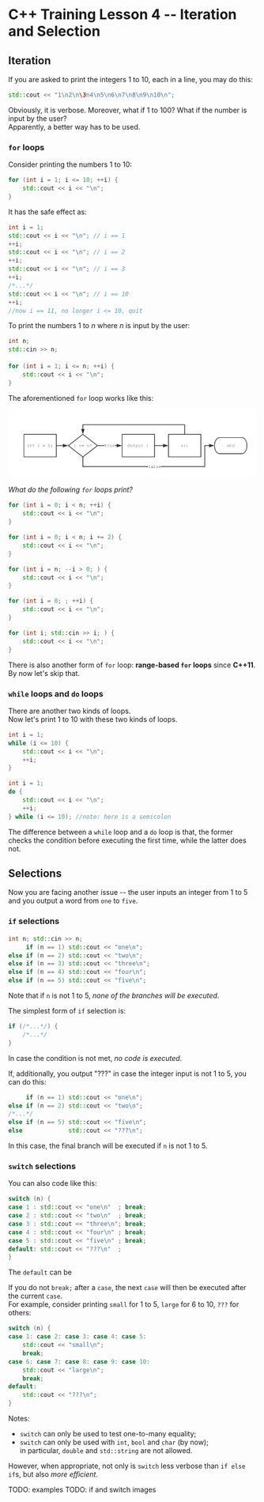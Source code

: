 # C++ Training Lesson 4 -- Iteration and Selection

## Iteration

If you are asked to print the integers 1 to 10, each in a line,
you may do this:

```C++
std::cout << "1\n2\n\3n4\n5\n6\n7\n8\n9\n10\n";
```

Obviously, it is verbose.
Moreover, what if 1 to 100?
What if the number is input by the user?  
Apparently, a better way has to be used.

### `for` loops

Consider printing the numbers 1 to 10:

```C++
for (int i = 1; i <= 10; ++i) {
    std::cout << i << "\n";
}
```

It has the safe effect as:

```C++
int i = 1;
std::cout << i << "\n"; // i == 1
++i;
std::cout << i << "\n"; // i == 2
++i;
std::cout << i << "\n"; // i == 3
++i;
/*...*/
std::cout << i << "\n"; // i == 10
++i;
//now i == 11, no longer i <= 10, quit
```

To print the numbers 1 to *n* where *n* is input by the user:

```C++
int n;
std::cin >> n;

for (int i = 1; i <= n; ++i) {
    std::cout << i << "\n";
}
```

The aforementioned `for` loop works like this:

![for](https://github.com/Little-Flower-171/C-2018/blob/master/for.png)

*What do the following `for` loops print?*

```C++
for (int i = 0; i < n; ++i) {
    std::cout << i << "\n";
}
```

```C++
for (int i = 0; i < n; i += 2) {
    std::cout << i << "\n";
}
```

```C++
for (int i = n; --i > 0; ) {
    std::cout << i << "\n";
}
```

```C++
for (int i = 0; ; ++i) {
    std::cout << i << "\n";
}
```

```C++
for (int i; std::cin >> i; ) {
    std::cout << i << "\n";
}
```

There is also another form of `for` loop: **range-based `for` loops** since **C++11**. By now let's skip that.

### `while` loops and `do` loops

There are another two kinds of loops.  
Now let's print 1 to 10 with these two kinds of loops.

```C++
int i = 1;
while (i <= 10) {
    std::cout << i << "\n";
    ++i;
}
```

```C++
int i = 1;
do {
    std::cout << i << "\n";
    ++i;
} while (i <= 10); //note: here is a semicolon
```

The difference between a `while` loop and a `do` loop is that,
the former checks the condition before executing the first time,
while the latter does not.

## Selections

Now you are facing another issue -- the user inputs an integer from 1 to 5 and you output a word from `one` to `five`.

### `if` selections

```C++
int n; std::cin >> n;
     if (n == 1) std::cout << "one\n";
else if (n == 2) std::cout << "two\n";
else if (n == 3) std::cout << "three\n";
else if (n == 4) std::cout << "four\n";
else if (n == 5) std::cout << "five\n";
```

Note that if `n` is not 1 to 5, *none of the branches will be executed*.

The simplest form of `if` selection is:

```C++
if (/*...*/) {
    /*...*/
}
```

In case the condition is not met, *no code is executed*.

If, additionally, you output "???" in case the integer input is not 1 to 5,
you can do this:

```C++
     if (n == 1) std::cout << "one\n";
else if (n == 2) std::cout << "two\n";
/*...*/
else if (n == 5) std::cout << "five\n";
else             std::cout << "???\n";
```

In this case, the final branch will be executed
if `n` is not 1 to 5.

### `switch` selections

You can also code like this:

```C++
switch (n) {
case 1 : std::cout << "one\n"  ; break;
case 2 : std::cout << "two\n"  ; break;
case 3 : std::cout << "three\n"; break;
case 4 : std::cout << "four\n" ; break;
case 5 : std::cout << "five\n" ; break;
default: std::cout << "???\n"  ;
}
```

The `default` can be 

If you do not `break;` after a `case`,
the next `case` will then be executed after the current `case`.  
For example, consider printing
`small` for 1 to 5,
`large` for 6 to 10,
`???` for others:

```C++
switch (n) {
case 1: case 2: case 3: case 4: case 5:
    std::cout << "small\n";
    break;
case 6: case 7: case 8: case 9: case 10:
    std::cout << "large\n";
    break;
default:
    std::cout << "???\n";
}
```

Notes:
* `switch` can only be used to test one-to-many equality;
* `switch` can only be used with `int`, `bool` and `char` (by now);  
  in particular, `double` and `std::string` are not allowed.

However, when appropriate, not only is `switch` less verbose than `if else if`s,
but also *more efficient*.

TODO: examples
TODO: if and switch images













